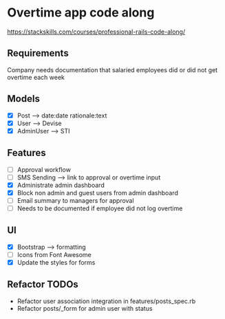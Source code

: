 # Overtime app code along

<https://stackskills.com/courses/professional-rails-code-along/>

## Requirements

Company needs documentation that salaried employees did or did not get overtime
each week

## Models

- [x] Post --> date:date rationale:text
- [x] User --> Devise
- [x] AdminUser --> STI

## Features

- [ ] Approval workflow
- [ ] SMS Sending --> link to approval or overtime input
- [x] Administrate admin dashboard
- [x] Block non admin and guest users from admin dashboard
- [ ] Email summary to managers for approval
- [ ] Needs to be documented if employee did not log overtime

## UI

- [x] Bootstrap --> formatting
- [ ] Icons from Font Awesome
- [x] Update the styles for forms

## Refactor TODOs

- Refactor user association integration in features/posts_spec.rb
- Refactor posts/_form for admin user with status
